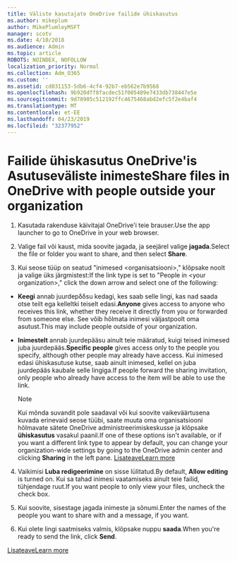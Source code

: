 ```yaml
---
title: Väliste kasutajate OneDrive failide ühiskasutus
ms.author: mikeplum
author: MikePlumleyMSFT
manager: scotv
ms.date: 4/10/2018
ms.audience: Admin
ms.topic: article
ROBOTS: NOINDEX, NOFOLLOW
localization_priority: Normal
ms.collection: Adm_O365
ms.custom: ''
ms.assetid: cd031153-5db6-4cf4-92b7-eb562e7b9568
ms.openlocfilehash: 9b920dff8facdec51f005489e7433db738447e5e
ms.sourcegitcommit: 9d78905c512192ffc4675468abd2efc5f2e4baf4
ms.translationtype: MT
ms.contentlocale: et-EE
ms.lasthandoff: 04/23/2019
ms.locfileid: "32377952"
---
```

# <a name="share-files-in-onedrive-with-people-outside-your-organization"></a><span data-ttu-id="7b998-102">Failide ühiskasutus OneDrive'is Asutuseväliste inimeste</span><span class="sxs-lookup"><span data-stu-id="7b998-102">Share files in OneDrive with people outside your organization</span></span>

1. <span data-ttu-id="7b998-103">Kasutada rakenduse käivitajal OneDrive'i teie brauser.</span><span class="sxs-lookup"><span data-stu-id="7b998-103">Use the app launcher to go to OneDrive in your web browser.</span></span> 
    
2. <span data-ttu-id="7b998-104">Valige fail või kaust, mida soovite jagada, ja seejärel valige **jagada**.</span><span class="sxs-lookup"><span data-stu-id="7b998-104">Select the file or folder you want to share, and then select **Share**.</span></span> 
    
3. <span data-ttu-id="7b998-105">Kui seose tüüp on seatud "inimesed \<organisatsiooni\>," klõpsake noolt ja valige üks järgmistest:</span><span class="sxs-lookup"><span data-stu-id="7b998-105">If the link type is set to "People in \<your organization\>," click the down arrow and select one of the following:</span></span> 
    
  - <span data-ttu-id="7b998-106">**Keegi** annab juurdepδδsu kedagi, kes saab selle lingi, kas nad saada otse teilt ega kelleltki teiselt edasi.</span><span class="sxs-lookup"><span data-stu-id="7b998-106">**Anyone** gives access to anyone who receives this link, whether they receive it directly from you or forwarded from someone else.</span></span> <span data-ttu-id="7b998-107">See võib hõlmata inimesi väljastpoolt oma asutust.</span><span class="sxs-lookup"><span data-stu-id="7b998-107">This may include people outside of your organization.</span></span> 
    
  - <span data-ttu-id="7b998-108">**Inimestelt** annab juurdepääsu ainult teie määratud, kuigi teised inimesed juba juurdepääs.</span><span class="sxs-lookup"><span data-stu-id="7b998-108">**Specific people** gives access only to the people you specify, although other people may already have access.</span></span> <span data-ttu-id="7b998-109">Kui inimesed edasi ühiskasutuse kutse, saab ainult inimesed, kellel on juba juurdepääs kaubale selle lingiga.</span><span class="sxs-lookup"><span data-stu-id="7b998-109">If people forward the sharing invitation, only people who already have access to the item will be able to use the link.</span></span> 
    
    > [!NOTE]
    > <span data-ttu-id="7b998-110">Kui mõnda suvandit pole saadaval või kui soovite vaikeväärtusena kuvada erinevaid seose tüübi, saate muuta oma organisatsiooni hõlmavate sätete OneDrive administreerimiskeskusse ja klõpsake **ühiskasutus** vasakul paanil.</span><span class="sxs-lookup"><span data-stu-id="7b998-110">If one of these options isn't available, or if you want a different link type to appear by default, you can change your organization-wide settings by going to the OneDrive admin center and clicking **Sharing** in the left pane.</span></span> [<span data-ttu-id="7b998-111">Lisateave</span><span class="sxs-lookup"><span data-stu-id="7b998-111">Learn more</span></span>](https://go.microsoft.com/fwlink/?linkid=871961)
  
4. <span data-ttu-id="7b998-112">Vaikimisi **Luba redigeerimine** on sisse lülitatud.</span><span class="sxs-lookup"><span data-stu-id="7b998-112">By default, **Allow editing** is turned on.</span></span> <span data-ttu-id="7b998-113">Kui sa tahad inimesi vaatamiseks ainult teie failid, tühjendage ruut.</span><span class="sxs-lookup"><span data-stu-id="7b998-113">If you want people to only view your files, uncheck the check box.</span></span> 
    
5. <span data-ttu-id="7b998-114">Kui soovite, sisestage jagada inimeste ja sõnumi.</span><span class="sxs-lookup"><span data-stu-id="7b998-114">Enter the names of the people you want to share with and a message, if you want.</span></span>
    
6. <span data-ttu-id="7b998-115">Kui olete lingi saatmiseks valmis, klõpsake nuppu **saada**.</span><span class="sxs-lookup"><span data-stu-id="7b998-115">When you're ready to send the link, click **Send**.</span></span> 
    
[<span data-ttu-id="7b998-116">Lisateave</span><span class="sxs-lookup"><span data-stu-id="7b998-116">Learn more</span></span>](https://go.microsoft.com/fwlink/?linkid=871861)
  

